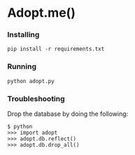 # Adopt.me()

### Installing
`pip install -r requirements.txt`

### Running
`python adopt.py`

### Troubleshooting

Drop the database by doing the following:
```
$ python
>>> import adopt
>>> adopt.db.reflect()
>>> adopt.db.drop_all()
```
